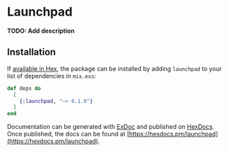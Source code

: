 # Launchpad

**TODO: Add description**

## Installation

If [available in Hex](https://hex.pm/docs/publish), the package can be installed
by adding `launchpad` to your list of dependencies in `mix.exs`:

```elixir
def deps do
  [
    {:launchpad, "~> 0.1.0"}
  ]
end
```

Documentation can be generated with [ExDoc](https://github.com/elixir-lang/ex_doc)
and published on [HexDocs](https://hexdocs.pm). Once published, the docs can
be found at [https://hexdocs.pm/launchpad](https://hexdocs.pm/launchpad).

